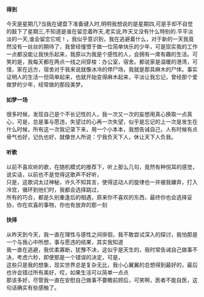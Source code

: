 #### 得到

今天是星期几?当我在键盘下准备键入时,明明我想说的是星期四,可是手却不自觉的敲下了星期三,不知道是谁在留恋着昨天,老实说,昨天又没有什么特别的.平平淡淡的一天,谁会留恋它呢！，我似乎意识到，我在逃避着什么，对于新的一天我竟然没有一丝丝的期待了，我曾经憧憬于做一位简单快乐的少年，可是现实我的工作一点都没能让我快乐起来，我原以为我是个感性的人，会拥有一席有趣的生活。可笑的是，我每天都在两点一线之间穿梭：办公室，宿舍。都说家是温暖的港湾，可惜，家在远方，宿舍对于我来说就像冰冷的停尸场，我就是那具麻木的尸体。事实证明人的生活一但简单起来，也就开始变得麻木起来，平淡让我忘记，曾经那个爱做梦的少年，经常做的那段美梦。

#### 如梦一场

很多时候，发现自己是个不长记性的人，我一次又一次的妄想用真心换取一点真心，可是，总是事与愿违，失望过的心再一次失望，似乎是忘记的上一次是发生在什么时候，所有这一次我记录下来，用一个小本本，我想告诫自己，人有时候有点骨气也好，记仇也好，就像世人所说：宁我负天下人，休让天下人负我。

#### 听歌

以前不喜欢听的歌，在随机模式的推荐下，听上那么几句，竟然有种悦耳的感觉，说实话，以前也不是觉得这歌声不好听，  
只是，这歌词太过神秘，许久不知其言，使得这动人的旋律也一并被我嫌弃，打入冷宫，循环到他们时，我都会选择跳过，  
所有的巧合，都是久别重逢后的相遇，原来你不喜欢的东西，最终你也会选择妥协，你在欢喜的事物，你也有放弃的那一刻

#### 抉择

从昨天到今天，我一直在理性与感性之间徘徊，我不敢尝试深入的探讨，我怕那是一个与我心中所想，事与愿违的结果，其实我知道  
我一直在逃避，我优柔寡断，犹豫不决，这似乎是天生的，我时常告诫自己做事不决，考虑六秒，即使那是一个错误的决定，可是，  
这些只是我的想象，现实世界总是复杂无比，我小心翼翼的总想得到最好的，最后也许会错过所有美好，哎，如果生活可以简单一点点  
那该多好，尽管我一直在安慰自己做事不要瞻前顾后，可笑啊，医者不能自医，这句话确实有些感触了。